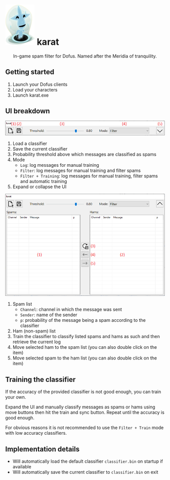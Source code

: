 # ![](res/karat.webp) karat

<p align=center>
In-game spam filter for Dofus. Named after the Meridia of tranquility.
</p>

## Getting started

1. Launch your Dofus clients
2. Load your characters 
3. Launch karat.exe

## UI breakdown

<p align=center><img src="https://github.com/Airtz/karat/blob/main/res/collapsed_ui.png" /></p>

1. Load a classifier
2. Save the current classifier
3. Probability threshold above which messages are classified as spams
4. Mode
    * `Log`: log messages for manual training
    * `Filter`: log messages for manual training and filter spams
    * `Filter + Training`: log messages for manual training, filter spams and automatic training
6. Expand or collapse the UI

<p align=center><img src="https://github.com/Airtz/karat/blob/main/res/expanded_ui.png" /></p>

1. Spam list
    * `Channel`: channel in which the message was sent
    * `Sender`: name of the sender
    * `p`: probability of the message being a spam according to the classifier
3. Ham (non-spam) list
4. Train the classifier to classify listed spams and hams as such and then retrieve the current log
5. Move selected ham to the spam list (you can also double click on the item)
6. Move selected spam to the ham list (you can also double click on the item)

## Training the classifier

If the accuracy of the provided classifier is not good enough, you can train your own.

Expand the UI and manually classify messages as spams or hams using move buttons then hit the train and sync button. Repeat until the accuracy is good enough.

For obvious reasons it is not recommended to use the `Filter + Train` mode with low accuracy classifiers.

## Implementation details

* Will automatically load the default classifier `classifier.bin` on startup if available
* Will automatically save the current classifier to `classifier.bin` on exit
